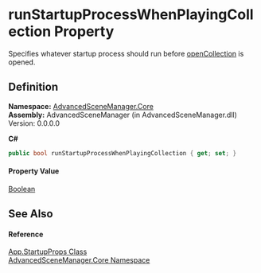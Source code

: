 # runStartupProcessWhenPlayingCollection Property


Specifies whatever startup process should run before <a href="F_AdvancedSceneManager_Core_App_StartupProps_openCollection">openCollection</a> is opened.



## Definition
**Namespace:** <a href="N_AdvancedSceneManager_Core">AdvancedSceneManager.Core</a>  
**Assembly:** AdvancedSceneManager (in AdvancedSceneManager.dll) Version: 0.0.0.0

**C#**
``` C#
public bool runStartupProcessWhenPlayingCollection { get; set; }
```



#### Property Value
<a href="https://learn.microsoft.com/dotnet/api/system.boolean" target="_blank" rel="noopener noreferrer">Boolean</a>

## See Also


#### Reference
<a href="T_AdvancedSceneManager_Core_App_StartupProps">App.StartupProps Class</a>  
<a href="N_AdvancedSceneManager_Core">AdvancedSceneManager.Core Namespace</a>  
